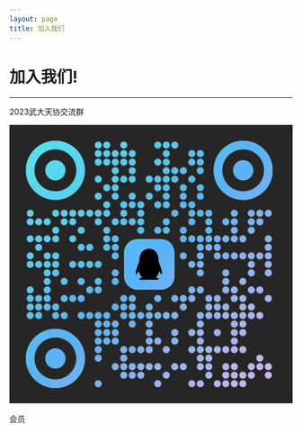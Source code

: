 ```yaml
---
layout: page
title: 加入我们
---
```


# 加入我们!

---

2023武大天协交流群

<img src="./武大天协.png" alt="武大天协" class="pic_center" />

会员